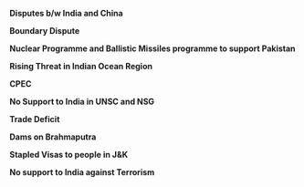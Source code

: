 **Disputes b/w India and China**



**Boundary Dispute**

**Nuclear Programme and Ballistic Missiles programme to support Pakistan**

**Rising Threat in Indian Ocean Region**

**CPEC**

**No Support to India in UNSC and NSG**

**Trade Deficit**

**Dams on Brahmaputra**

**Stapled Visas to people in J&K**

**No support to India against Terrorism**
